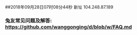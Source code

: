##2018年09月28日07时08分44秒 新址 104.248.87.189
### 兔友常见问题及解答: https://github.com/wanggonging/d/blob/w/FAQ.md
